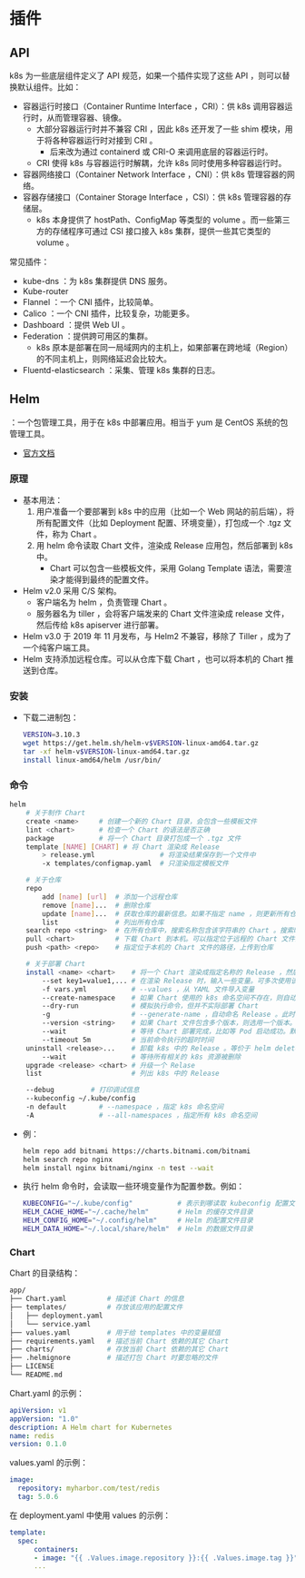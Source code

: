 # 插件

## API

k8s 为一些底层组件定义了 API 规范，如果一个插件实现了这些 API ，则可以替换默认组件。比如：
- 容器运行时接口（Container Runtime Interface ，CRI）：供 k8s 调用容器运行时，从而管理容器、镜像。
  - 大部分容器运行时并不兼容 CRI ，因此 k8s 还开发了一些 shim 模块，用于将各种容器运行时对接到 CRI 。
    - 后来改为通过 containerd 或 CRI-O 来调用底层的容器运行时。
  - CRI 使得 k8s 与容器运行时解耦，允许 k8s 同时使用多种容器运行时。
- 容器网络接口（Container Network Interface ，CNI）：供 k8s 管理容器的网络。
- 容器存储接口（Container Storage Interface ，CSI）：供 k8s 管理容器的存储层。
  - k8s 本身提供了 hostPath、ConfigMap 等类型的 volume 。而一些第三方的存储程序可通过 CSI 接口接入 k8s 集群，提供一些其它类型的 volume 。

常见插件：
- kube-dns ：为 k8s 集群提供 DNS 服务。
- Kube-router
- Flannel ：一个 CNI 插件，比较简单。
- Calico ：一个 CNI 插件，比较复杂，功能更多。
- Dashboard ：提供 Web UI 。
- Federation ：提供跨可用区的集群。
  - k8s 原本是部署在同一局域网内的主机上，如果部署在跨地域（Region）的不同主机上，则网络延迟会比较大。
- Fluentd-elasticsearch ：采集、管理 k8s 集群的日志。



## Helm

：一个包管理工具，用于在 k8s 中部署应用。相当于 yum 是 CentOS 系统的包管理工具。
- [官方文档](https://helm.sh/docs/)

### 原理

- 基本用法：
  1. 用户准备一个要部署到 k8s 中的应用（比如一个 Web 网站的前后端），将所有配置文件（比如 Deployment 配置、环境变量），打包成一个 .tgz 文件，称为 Chart 。
  2. 用 helm 命令读取 Chart 文件，渲染成 Release 应用包，然后部署到 k8s 中。
      - Chart 可以包含一些模板文件，采用 Golang Template 语法，需要渲染才能得到最终的配置文件。
- Helm v2.0 采用 C/S 架构。
  - 客户端名为 helm ，负责管理 Chart 。
  - 服务器名为 tiller ，会将客户端发来的 Chart 文件渲染成 release 文件，然后传给 k8s apiserver 进行部署。
- Helm v3.0 于 2019 年 11 月发布，与 Helm2 不兼容，移除了 Tiller ，成为了一个纯客户端工具。
- Helm 支持添加远程仓库。可以从仓库下载 Chart ，也可以将本机的 Chart 推送到仓库。

### 安装

- 下载二进制包：
  ```sh
  VERSION=3.10.3
  wget https://get.helm.sh/helm-v$VERSION-linux-amd64.tar.gz
  tar -xf helm-v$VERSION-linux-amd64.tar.gz
  install linux-amd64/helm /usr/bin/
  ```

### 命令

```sh
helm
    # 关于制作 Chart
    create <name>     # 创建一个新的 Chart 目录，会包含一些模板文件
    lint <chart>      # 检查一个 Chart 的语法是否正确
    package           # 将一个 Chart 目录打包成一个 .tgz 文件
    template [NAME] [CHART] # 将 Chart 渲染成 Release
        > release.yml                # 将渲染结果保存到一个文件中
        -x templates/configmap.yaml  # 只渲染指定模板文件

    # 关于仓库
    repo
        add [name] [url]  # 添加一个远程仓库
        remove [name]...  # 删除仓库
        update [name]...  # 获取仓库的最新信息。如果不指定 name ，则更新所有仓库
        list              # 列出所有仓库
    search repo <string>  # 在所有仓库中，搜索名称包含该字符串的 Chart 。搜索时会使用本机缓存的仓库信息，可能需要执行 helm repo update
    pull <chart>          # 下载 Chart 到本机。可以指定位于远程的 Chart 文件的 URL ，或位于仓库的 Chart 名称
    push <path> <repo>    # 指定位于本机的 Chart 文件的路径，上传到仓库

    # 关于部署 Chart
    install <name> <chart>    # 将一个 Chart 渲染成指定名称的 Release ，然后部署到 k8s 。可以指定位于本机的 Chart 文件的路径、位于远程的 Chart 文件的 URL ，或位于仓库的 Chart 名称
        --set key1=value1,... # 在渲染 Release 时，输入一些变量。可多次使用该选项
        -f vars.yml           # --values ，从 YAML 文件导入变量
        --create-namespace    # 如果 Chart 使用的 k8s 命名空间不存在，则自动创建
        --dry-run             # 模拟执行命令，但并不实际部署 Chart
        -g                    # --generate-name ，自动命名 Release 。此时可省略 install <name> <chart> 中的 name ，重复 install 时不会命名冲突
        --version <string>    # 如果 Chart 文件包含多个版本，则选用一个版本。默认会安装最新一个版本
        --wait                # 等待 Chart 部署完成，比如等 Pod 启动成功。默认不会等待
        --timeout 5m          # 当前命令执行的超时时间
    uninstall <release>...    # 卸载 k8s 中的 Release 。等价于 helm delete 命令
        --wait                # 等待所有相关的 k8s 资源被删除
    upgrade <release> <chart> # 升级一个 Relase
    list                      # 列出 k8s 中的 Release

    --debug         # 打印调试信息
    --kubeconfig ~/.kube/config
    -n default        # --namespace ，指定 k8s 命名空间
    -A                # --all-namespaces ，指定所有 k8s 命名空间
```
- 例：
  ```sh
  helm repo add bitnami https://charts.bitnami.com/bitnami
  helm search repo nginx
  helm install nginx bitnami/nginx -n test --wait
  ```
- 执行 helm 命令时，会读取一些环境变量作为配置参数。例如：
  ```sh
  KUBECONFIG="~/.kube/config"           # 表示到哪读取 kubeconfig 配置文件
  HELM_CACHE_HOME="~/.cache/helm"       # Helm 的缓存文件目录
  HELM_CONFIG_HOME="~/.config/helm"     # Helm 的配置文件目录
  HELM_DATA_HOME="~/.local/share/helm"  # Helm 的数据文件目录
  ```


### Chart

Chart 的目录结构：
```sh
app/
├── Chart.yaml          # 描述该 Chart 的信息
├── templates/          # 存放该应用的配置文件
│   ├── deployment.yaml
│   └── service.yaml
├── values.yaml         # 用于给 templates 中的变量赋值
├── requirements.yaml   # 描述当前 Chart 依赖的其它 Chart
├── charts/             # 存放当前 Chart 依赖的其它 Chart
├── .helmignore         # 描述打包 Chart 时要忽略的文件
├── LICENSE
└── README.md
```

Chart.yaml 的示例：
```yaml
apiVersion: v1
appVersion: "1.0"
description: A Helm chart for Kubernetes
name: redis
version: 0.1.0
```

values.yaml 的示例：
```yaml
image:
  repository: myharbor.com/test/redis
  tag: 5.0.6
```

在 deployment.yaml 中使用 values 的示例：
```yaml
template:
  spec:
      containers:
      - image: "{{ .Values.image.repository }}:{{ .Values.image.tag }}"
      ...
```
